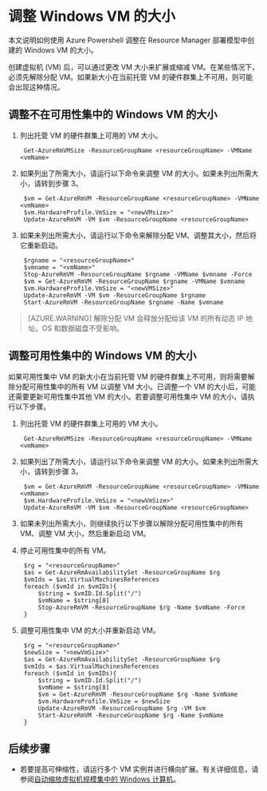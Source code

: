 <properties
    pageTitle="调整 Windows VM 的大小 | Azure"
    description="使用 Azure Powershell 调整在 Resource Manager 部署模型中创建的 Windows 虚拟机的大小。"
    services="virtual-machines-windows"
    documentationcenter=""
    author="Drewm3"
    manager="timlt"
    editor=""
    tags="azure-resource-manager" />
<tags 
    ms.assetid="057ff274-6dad-415e-891c-58f8eea9ed78"
    ms.service="virtual-machines-windows"
    ms.workload="na"
    ms.tgt_pltfrm="vm-windows"
    ms.devlang="na"
    ms.topic="article"
    ms.date="10/19/2016"
    wacn.date="12/20/2016"
    ms.author="drewm" />

# 调整 Windows VM 的大小
本文说明如何使用 Azure Powershell 调整在 Resource Manager 部署模型中创建的 Windows VM 的大小。

创建虚拟机 (VM) 后，可以通过更改 VM 大小来扩展或缩减 VM。在某些情况下，必须先解除分配 VM。如果新大小在当前托管 VM 的硬件群集上不可用，则可能会出现这种情况。

## 调整不在可用性集中的 Windows VM 的大小
1. 列出托管 VM 的硬件群集上可用的 VM 大小。

        Get-AzureRmVMSize -ResourceGroupName <resourceGroupName> -VMName <vmName> 

2. 如果列出了所需大小，请运行以下命令来调整 VM 的大小。如果未列出所需大小，请转到步骤 3。

        $vm = Get-AzureRmVM -ResourceGroupName <resourceGroupName> -VMName <vmName>
        $vm.HardwareProfile.VmSize = "<newVMsize>"
        Update-AzureRmVM -VM $vm -ResourceGroupName <resourceGroupName>

3. 如果未列出所需大小，请运行以下命令来解除分配 VM、调整其大小，然后将它重新启动。

        $rgname = "<resourceGroupName>"
        $vmname = "<vmName>"
        Stop-AzureRmVM -ResourceGroupName $rgname -VMName $vmname -Force
        $vm = Get-AzureRmVM -ResourceGroupName $rgname -VMName $vmname
        $vm.HardwareProfile.VmSize = "<newVMSize>"
        Update-AzureRmVM -VM $vm -ResourceGroupName $rgname
        Start-AzureRmVM -ResourceGroupName $rgname -Name $vmname

> [AZURE.WARNING]
解除分配 VM 会释放分配给该 VM 的所有动态 IP 地址。OS 和数据磁盘不受影响。
> 
> 

## 调整可用性集中的 Windows VM 的大小
如果可用性集中 VM 的新大小在当前托管 VM 的硬件群集上不可用，则将需要解除分配可用性集中的所有 VM 以调整 VM 大小。已调整一个 VM 的大小后，可能还需要更新可用性集中其他 VM 的大小。若要调整可用性集中 VM 的大小，请执行以下步骤。

1. 列出托管 VM 的硬件群集上可用的 VM 大小。

        Get-AzureRmVMSize -ResourceGroupName <resourceGroupName> -VMName <vmName>

2. 如果列出了所需大小，请运行以下命令来调整 VM 的大小。如果未列出所需大小，请转到步骤 3。

        $vm = Get-AzureRmVM -ResourceGroupName <resourceGroupName> -VMName <vmName>
        $vm.HardwareProfile.VmSize = "<newVmSize>"
        Update-AzureRmVM -VM $vm -ResourceGroupName <resourceGroupName>

3. 如果未列出所需大小，则继续执行以下步骤以解除分配可用性集中的所有 VM、调整 VM 大小，然后重新启动 VM。
4. 停止可用性集中的所有 VM。

        $rg = "<resourceGroupName>"
        $as = Get-AzureRmAvailabilitySet -ResourceGroupName $rg
        $vmIds = $as.VirtualMachinesReferences
        foreach ($vmId in $vmIDs){
            $string = $vmID.Id.Split("/")
            $vmName = $string[8]
            Stop-AzureRmVM -ResourceGroupName $rg -Name $vmName -Force
        } 

5. 调整可用性集中 VM 的大小并重新启动 VM。

        $rg = "<resourceGroupName>"
        $newSize = "<newVmSize>"
        $as = Get-AzureRmAvailabilitySet -ResourceGroupName $rg
        $vmIds = $as.VirtualMachinesReferences
        foreach ($vmId in $vmIDs){
            $string = $vmID.Id.Split("/")
            $vmName = $string[8]
            $vm = Get-AzureRmVM -ResourceGroupName $rg -Name $vmName
            $vm.HardwareProfile.VmSize = $newSize
            Update-AzureRmVM -ResourceGroupName $rg -VM $vm
            Start-AzureRmVM -ResourceGroupName $rg -Name $vmName
        }

## 后续步骤
* 若要提高可伸缩性，请运行多个 VM 实例并进行横向扩展。有关详细信息，请参阅[自动缩放虚拟机规模集中的 Windows 计算机](/documentation/articles/virtual-machine-scale-sets-windows-autoscale/)。

<!---HONumber=Mooncake_1212_2016-->